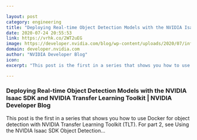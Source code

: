 ```yaml
---

layout: post
category: engineering
title: "Deploying Real-time Object Detection Models with the NVIDIA Isaac SDK and NVIDIA Transfer Learning Toolkit"
date: 2020-07-24 20:55:53
link: https://vrhk.co/2WT2uEG
image: https://developer.nvidia.com/blog/wp-content/uploads/2020/07/inference-bounding-boxes-from-detectnetv2.png
domain: developer.nvidia.com
author: "NVIDIA Developer Blog"
icon: 
excerpt: "This post is the first in a series that shows you how to use Docker for object detection with NVIDIA Transfer Learning Toolkit (TLT). For part 2, see Using the NVIDIA Isaac SDK Object Detection…"

---
```


### Deploying Real-time Object Detection Models with the NVIDIA Isaac SDK and NVIDIA Transfer Learning Toolkit | NVIDIA Developer Blog

This post is the first in a series that shows you how to use Docker for object detection with NVIDIA Transfer Learning Toolkit (TLT). For part 2, see Using the NVIDIA Isaac SDK Object Detection…